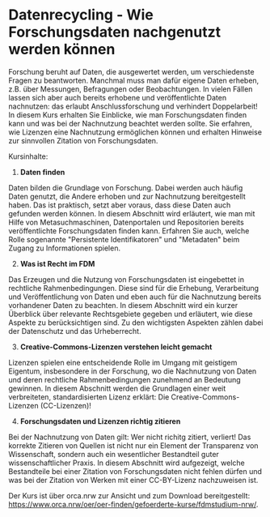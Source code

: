 # Datenrecycling - Wie Forschungsdaten nachgenutzt werden können

Forschung beruht auf Daten, die ausgewertet werden, um verschiedenste Fragen zu beantworten. Manchmal muss man dafür eigene Daten erheben, z.B. über Messungen, Befragungen oder Beobachtungen. In vielen Fällen lassen sich aber auch bereits erhobene und veröffentlichte Daten nachnutzen: das erlaubt Anschlussforschung und verhindert Doppelarbeit! In diesem Kurs erhalten Sie Einblicke, wie man Forschungsdaten finden kann und was bei der Nachnutzung beachtet werden sollte. Sie erfahren, wie Lizenzen eine Nachnutzung ermöglichen können und erhalten Hinweise zur sinnvollen Zitation von Forschungsdaten.

Kursinhalte:

1. **Daten finden**

Daten bilden die Grundlage von Forschung. Dabei werden auch häufig Daten genutzt, die Andere erhoben und zur Nachnutzung bereitgestellt haben. Das ist praktisch, setzt aber voraus, dass diese Daten auch gefunden werden können. In diesem Abschnitt wird erläutert, wie man mit Hilfe von Metasuchmaschinen, Datenportalen und Repositorien bereits veröffentlichte Forschungsdaten finden kann. Erfahren Sie auch, welche Rolle sogenannte "Persistente Identifikatoren" und "Metadaten" beim Zugang zu Informationen spielen.

2. **Was ist Recht im FDM**

Das Erzeugen und die Nutzung von Forschungsdaten ist eingebettet in rechtliche Rahmenbedingungen. Diese sind für die Erhebung, Verarbeitung und Veröffentlichung von Daten und eben auch für die Nachnutzung bereits vorhandener Daten zu beachten. In diesem Abschnitt wird ein kurzer Überblick über relevante Rechtsgebiete gegeben und erläutert, wie diese Aspekte zu berücksichtigen sind. Zu den wichtigsten Aspekten zählen dabei der Datenschutz und das Urheberrecht.

3. **Creative-Commons-Lizenzen verstehen leicht gemacht**

Lizenzen spielen eine entscheidende Rolle im Umgang mit geistigem Eigentum, insbesondere in der Forschung, wo die Nachnutzung von Daten und deren rechtliche Rahmenbedingungen zunehmend an Bedeutung gewinnen. In diesem Abschnitt werden die Grundlagen einer weit verbreiteten, standardisierten Lizenz erklärt: Die Creative-Commons-Lizenzen (CC-Lizenzen)!

4. **Forschungsdaten und Lizenzen richtig zitieren**

Bei der Nachnutzung von Daten gilt: Wer nicht richitg zitiert, verliert! Das korrekte Zitieren von Quellen ist nicht nur ein Element der Transparenz von Wissenschaft, sondern auch ein wesentlicher Bestandteil guter wissenschaftlicher Praxis. In diesem Abschnitt wird aufgezeigt, welche Bestandteile bei einer Zitation von Forschungsdaten nicht fehlen dürfen und was bei der Zitation von Werken mit einer CC-BY-Lizenz nachzuweisen ist.

Der Kurs ist über orca.nrw zur Ansicht und zum Download bereitgestellt: https://www.orca.nrw/oer/oer-finden/gefoerderte-kurse/fdmstudium-nrw/.
